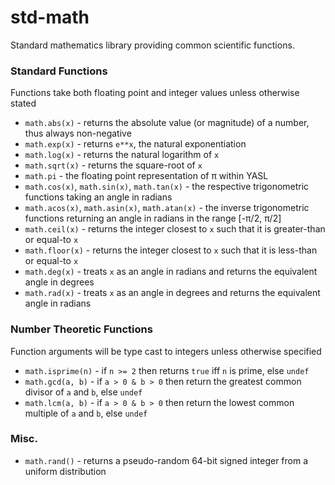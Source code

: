 # std-math
Standard mathematics library providing common scientific functions.

### Standard Functions
Functions take both floating point and integer values unless otherwise stated
* `math.abs(x)` - returns the absolute value (or magnitude) of a number, thus always non-negative
* `math.exp(x)` - returns `e**x`, the natural exponentiation
* `math.log(x)` - returns the natural logarithm of `x`
* `math.sqrt(x)` - returns the square-root of `x`
* `math.pi` - the floating point representation of π within YASL
* `math.cos(x)`, `math.sin(x)`, `math.tan(x)` - the respective trigonometric functions taking an angle in radians
* `math.acos(x)`, `math.asin(x)`, `math.atan(x)` - the inverse trigonometric functions returning an angle in radians in the range [-π/2, π/2]
* `math.ceil(x)` - returns the integer closest to `x` such that it is greater-than or equal-to `x`
* `math.floor(x)` - returns the integer closest to `x` such that it is less-than or equal-to `x`
* `math.deg(x)` - treats `x` as an angle in radians and returns the equivalent angle in degrees
* `math.rad(x)` - treats `x` as an angle in degrees and returns the equivalent angle in radians

### Number Theoretic Functions
Function arguments will be type cast to integers unless otherwise specified
* `math.isprime(n)` - if `n >= 2` then returns `true` iff `n` is prime, else `undef`
* `math.gcd(a, b)` - if `a > 0 & b > 0` then return the greatest common divisor of `a` and `b`, else `undef`
* `math.lcm(a, b)` - if `a > 0 & b > 0` then return the lowest common multiple of `a` and `b`, else `undef`

### Misc.
* `math.rand()` - returns a pseudo-random 64-bit signed integer from a uniform distribution
